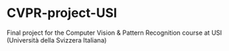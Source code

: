 # CVPR-project-USI
Final project for the Computer Vision &amp; Pattern Recognition course at USI (Università della Svizzera Italiana)
